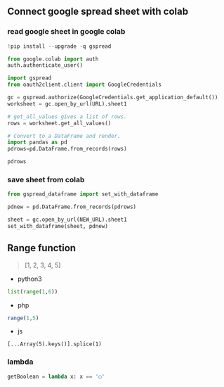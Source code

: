 ## Connect google spread sheet with colab

### read google sheet in google colab

```python
!pip install --upgrade -q gspread

from google.colab import auth
auth.authenticate_user()

import gspread
from oauth2client.client import GoogleCredentials

gc = gspread.authorize(GoogleCredentials.get_application_default())
worksheet = gc.open_by_url(URL).sheet1

# get_all_values gives a list of rows.
rows = worksheet.get_all_values()

# Convert to a DataFrame and render.
import pandas as pd
pdrows=pd.DataFrame.from_records(rows)

pdrows
```

### save sheet from colab

```python
from gspread_dataframe import set_with_dataframe

pdnew = pd.DataFrame.from_records(pdrows)

sheet = gc.open_by_url(NEW_URL).sheet1
set_with_dataframe(sheet, pdnew)
```

## Range function

> [1, 2, 3, 4, 5]

- python3

```python
list(range(1,6))
```

- php

```php
range(1,5)
```

- js

```
[...Array(5).keys()].splice(1)
```

### lambda 

```py
getBoolean = lambda x: x == '○'
```
